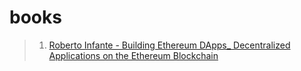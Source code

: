 # books
> 1. [Roberto Infante - Building Ethereum DApps_ Decentralized Applications on the Ethereum Blockchain ](https://github.com/motton-briyani/complete-web3-bootcamp/blob/motton-briyani-patch-1/web3books/Roberto%20Infante%20-%20Building%20Ethereum%20DApps_%20Decentralized%20Applications%20on%20the%20Ethereum%20Blockchain%20(2019,%20Manning%20Publications)%20-%20libgen.li.epub?raw=true)
